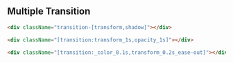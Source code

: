 ## Multiple Transition

```html
<div className="transition-[transform,shadow]"></div>

<div className="[transition:transform_1s,opacity_1s]"></div>

<div className="[transition:_color_0.1s,transform_0.2s_ease-out]"></div>
```
